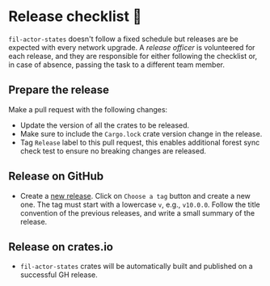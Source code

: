# Release checklist 🛂

`fil-actor-states` doesn't follow a fixed schedule but releases are be expected with every network upgrade. 
A _release officer_ is volunteered for each release, and they are responsible for either following the checklist 
or, in case of absence, passing the task to a different team member.

## Prepare the release

Make a pull request with the following changes:

- Update the version of all the crates to be released.
- Make sure to include the `Cargo.lock` crate version change in the release.
- Tag `Release` label to this pull request, this enables additional forest sync check test to
  ensure no breaking changes are released.

## Release on GitHub

- Create a [new release][1]. Click on `Choose a tag` button and create a new
  one. The tag must start with a lowercase `v`, e.g., `v10.0.0`. Follow the
  title convention of the previous releases, and write a small summary of the
  release.

## Release on crates.io

- `fil-actor-states` crates will be automatically built and published on a successful GH release.

  [1]: https://github.com/ChainSafe/fil-actor-states/releases/new
